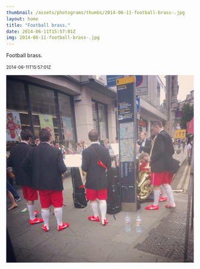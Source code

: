 ```yaml
---
thumbnail: /assets/photograms/thumbs/2014-06-11-football-brass-.jpg
layout: home
title: "Football brass."
date: 2014-06-11T15:57:01Z
img: 2014-06-11-football-brass-.jpg
---
```


Football brass.

<small>2014-06-11T15:57:01Z</small>

![Football brass.](/assets/photograms/original/2014-06-11-football-brass-.jpg)
